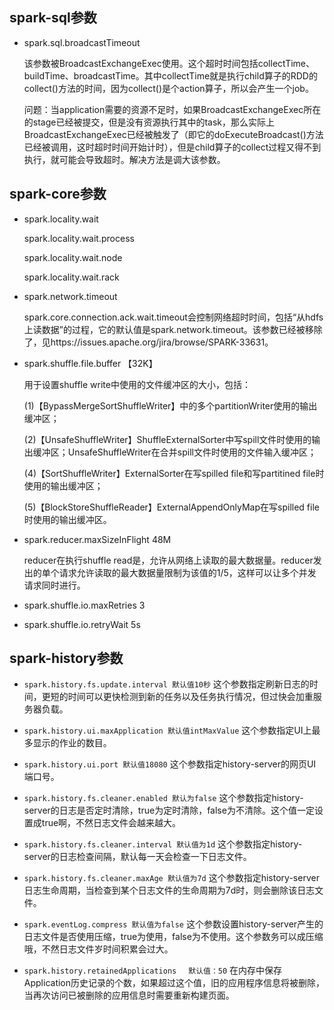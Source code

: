 ## spark-sql参数

- spark.sql.broadcastTimeout

  该参数被BroadcastExchangeExec使用。这个超时时间包括collectTime、buildTime、broadcastTime。其中collectTime就是执行child算子的RDD的collect()方法的时间，因为collect()是个action算子，所以会产生一个job。

  问题：当application需要的资源不足时，如果BroadcastExchangeExec所在的stage已经被提交，但是没有资源执行其中的task，那么实际上BroadcastExchangeExec已经被触发了（即它的doExecuteBroadcast()方法已经被调用，这时超时时间开始计时），但是child算子的collect过程又得不到执行，就可能会导致超时。解决方法是调大该参数。

## spark-core参数

- spark.locality.wait

  spark.locality.wait.process

  spark.locality.wait.node

  spark.locality.wait.rack

- spark.network.timeout

  spark.core.connection.ack.wait.timeout会控制网络超时时间，包括“从hdfs上读数据”的过程，它的默认值是spark.network.timeout。该参数已经被移除了，见https://issues.apache.org/jira/browse/SPARK-33631。

- spark.shuffle.file.buffer 【32K】

  用于设置shuffle write中使用的文件缓冲区的大小，包括：

  (1)【BypassMergeSortShuffleWriter】中的多个partitionWriter使用的输出缓冲区；

  (2)【UnsafeShuffleWriter】ShuffleExternalSorter中写spill文件时使用的输出缓冲区；UnsafeShuffleWriter在合并spill文件时使用的文件输入缓冲区；

  (4)【SortShuffleWriter】ExternalSorter在写spilled file和写partitined file时使用的输出缓冲区；

  (5)【BlockStoreShuffleReader】ExternalAppendOnlyMap在写spilled file时使用的输出缓冲区。

- spark.reducer.maxSizeInFlight 48M

  reducer在执行shuffle read是，允许从网络上读取的最大数据量。reducer发出的单个请求允许读取的最大数据量限制为该值的1/5，这样可以让多个并发请求同时进行。

- spark.shuffle.io.maxRetries 3

- spark.shuffle.io.retryWait 5s

## spark-history参数

- `spark.history.fs.update.interval 默认值10秒`
  这个参数指定刷新日志的时间，更短的时间可以更快检测到新的任务以及任务执行情况，但过快会加重服务器负载。

- `spark.history.ui.maxApplication 默认值intMaxValue`
  这个参数指定UI上最多显示的作业的数目。

- `spark.history.ui.port 默认值18080`
  这个参数指定history-server的网页UI端口号。

- `spark.history.fs.cleaner.enabled 默认为false`
  这个参数指定history-server的日志是否定时清除，true为定时清除，false为不清除。这个值一定设置成true啊，不然日志文件会越来越大。

- `spark.history.fs.cleaner.interval 默认值为1d`
  这个参数指定history-server的日志检查间隔，默认每一天会检查一下日志文件。

- `spark.history.fs.cleaner.maxAge 默认值为7d`
  这个参数指定history-server日志生命周期，当检查到某个日志文件的生命周期为7d时，则会删除该日志文件。

- `spark.eventLog.compress 默认值为false`
  这个参数设置history-server产生的日志文件是否使用压缩，true为使用，false为不使用。这个参数务可以成压缩哦，不然日志文件岁时间积累会过大。

- `spark.history.retainedApplications 　默认值：50`
  在内存中保存Application历史记录的个数，如果超过这个值，旧的应用程序信息将被删除，当再次访问已被删除的应用信息时需要重新构建页面。